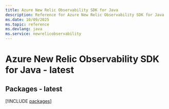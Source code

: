 ```yaml
---
title: Azure New Relic Observability SDK for Java
description: Reference for Azure New Relic Observability SDK for Java
ms.date: 10/09/2025
ms.topic: reference
ms.devlang: java
ms.service: newrelicobservability
---
```

# Azure New Relic Observability SDK for Java - latest
## Packages - latest
[!INCLUDE [packages](new-relic-observability-index.md)]